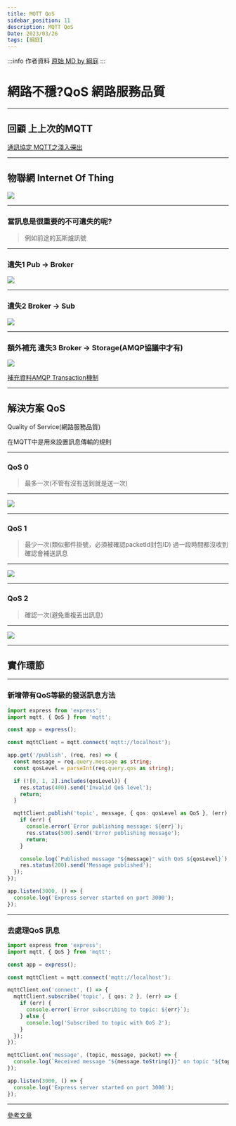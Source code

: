 ```yaml
---
title: MQTT QoS
sidebar_position: 11
description: MQTT QoS
Date: 2023/03/26
tags: [綱庭]
---
```


:::info 作者資料
[原始 MD by 綱庭](https://hackmd.io/@fan9704/rkoixMrso#/)
:::

# 網路不穩?QoS 網路服務品質

---

## 回顧 上上次的MQTT 

[通訊協定 MQTT之淺入~~深~~出](https://hackmd.io/@fan9704/rJ9hUhpRi)

----

## 物聯網 Internet Of Thing

![](https://i.imgur.com/vTykwCt.png)


----

### 當訊息是很重要的不可遺失的呢?

> 例如前途的瓦斯爐訊號

----

### 遺失1 Pub -> Broker

![](https://i.imgur.com/vfXbAQX.png)

----

### 遺失2 Broker -> Sub

![](https://i.imgur.com/fKy1tax.png)

----

### 額外補充 遺失3 Broker -> Storage(AMQP協議中才有)

![](https://i.imgur.com/9tAPH8Y.png)

[補充資料AMQP Transaction機制](https://medium.com/willhanchen/rabbitmq-%E5%A6%82%E4%BD%95%E4%BF%9D%E8%AD%89%E6%B6%88%E6%81%AF%E5%8F%AF%E9%9D%A0%E6%80%A7-398cb9d2836b)


---

## 解決方案 QoS 

Quality of Service(網路服務品質)

在MQTT中是用來設置訊息傳輸的規則

----

### QoS 0

> 最多一次(不管有沒有送到就是送一次)

----

![](https://i.imgur.com/mbdLOtZ.png)


----

### QoS 1

> 最少一次(類似郵件掛號，必須被確認packetId封包ID) 過一段時間都沒收到確認會補送訊息


----

![](https://i.imgur.com/cGKZfnN.png)


----

### QoS 2

> 確認一次(避免重複丟出訊息)

----

![](https://i.imgur.com/0yMyrMD.png)



---

## 實作環節

----

### 新增帶有QoS等級的發送訊息方法

```typescript showLineNumbers
import express from 'express';
import mqtt, { QoS } from 'mqtt';

const app = express();

const mqttClient = mqtt.connect('mqtt://localhost');

app.get('/publish', (req, res) => {
  const message = req.query.message as string;
  const qosLevel = parseInt(req.query.qos as string);

  if (![0, 1, 2].includes(qosLevel)) {
    res.status(400).send('Invalid QoS level');
    return;
  }

  mqttClient.publish('topic', message, { qos: qosLevel as QoS }, (err) => {
    if (err) {
      console.error(`Error publishing message: ${err}`);
      res.status(500).send('Error publishing message');
      return;
    }

    console.log(`Published message "${message}" with QoS ${qosLevel}`);
    res.status(200).send('Message published');
  });
});

app.listen(3000, () => {
  console.log('Express server started on port 3000');
});
```

----

### 去處理QoS 訊息


```typescript showLineNumbers
import express from 'express';
import mqtt, { QoS } from 'mqtt';

const app = express();

const mqttClient = mqtt.connect('mqtt://localhost');

mqttClient.on('connect', () => {
  mqttClient.subscribe('topic', { qos: 2 }, (err) => {
    if (err) {
      console.error(`Error subscribing to topic: ${err}`);
    } else {
      console.log('Subscribed to topic with QoS 2');
    }
  });
});

mqttClient.on('message', (topic, message, packet) => {
  console.log(`Received message "${message.toString()}" on topic "${topic}" with QoS ${packet.qos}`);
});

app.listen(3000, () => {
  console.log('Express server started on port 3000');
});
```

----

[參考文章](https://swf.com.tw/?p=1015)


